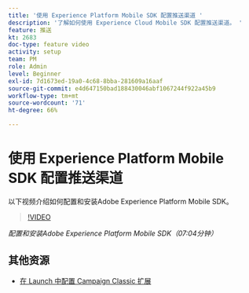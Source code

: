 ```yaml
---
title: '使用 Experience Platform Mobile SDK 配置推送渠道 '
description: '了解如何使用 Experience Cloud Mobile SDK 配置推送渠道。 '
feature: 推送
kt: 2683
doc-type: feature video
activity: setup
team: PM
role: Admin
level: Beginner
exl-id: 7d1673ed-19a0-4c68-8bba-281609a16aaf
source-git-commit: e4d647150bad188430046abf1067244f922a45b9
workflow-type: tm+mt
source-wordcount: '71'
ht-degree: 66%

---
```


# 使用 Experience Platform Mobile SDK 配置推送渠道

以下视频介绍如何配置和安装Adobe Experience Platform Mobile SDK。

>[!VIDEO](https://video.tv.adobe.com/v/27699?quality=12)

*配置和安装Adobe Experience Platform Mobile SDK（07:04分钟）*

## 其他资源

* [在 Launch 中配置 Campaign Classic 扩展](https://aep-sdks.gitbook.io/docs/using-mobile-extensions/adobe-campaignclassic)
